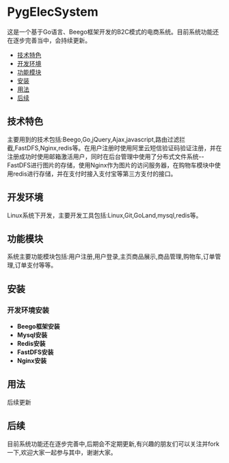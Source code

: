 # PygElecSystem
这是一个基于Go语言、Beego框架开发的B2C模式的电商系统。目前系统功能还在逐步完善当中，会持续更新。
+ [技术特色](#技术特色)
+ [开发环境](#开发环境)
+ [功能模块](#功能模块)
+ [安装](#安装)
+ [用法](#用法)
+ [后续](#后续)


## 技术特色
主要用到的技术包括:Beego,Go,jQuery,Ajax,javascript,路由过滤拦截,FastDFS,Nginx,redis等。在用户注册时使用阿里云短信验证码验证注册，并在注册成功时使用邮箱激活用户，同时在后台管理中使用了分布式文件系统--FastDFS进行图片的存储，使用Nginx作为图片的访问服务器，在购物车模块中使用redis进行存储，并在支付时接入支付宝等第三方支付的接口。

## 开发环境
Linux系统下开发，主要开发工具包括:Linux,Git,GoLand,mysql,redis等。

## 功能模块
系统主要功能模块包括:用户注册,用户登录,主页商品展示,商品管理,购物车,订单管理,订单支付等等。

## 安装
### 开发环境安装
+ **Beego框架安装**
+ **Mysql安装**
+ **Redis安装**
+ **FastDFS安装**
+ **Nginx安装**
## 用法
后续更新

## 后续
目前系统功能还在逐步完善中,后期会不定期更新,有兴趣的朋友们可以关注并fork一下,欢迎大家一起参与其中，谢谢大家。
